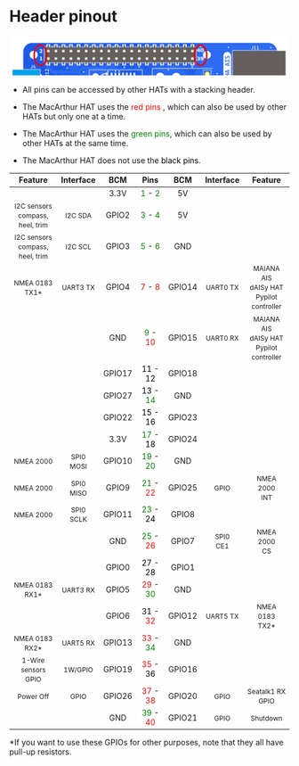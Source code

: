 # Header pinout

![Header pinout](pinout/header.png)

* All pins can be accessed by other HATs with a stacking header.

* The MacArthur HAT uses the <span style="color:red">red pins</span> , which can also be used by other HATs but only one at a time.

* The MacArthur HAT uses the <span style="color:green">green pins</span>, which can also be used by other HATs at the same time.

* The MacArthur HAT does not use the <span style="color:black">black pins</span>.


| Feature | Interface | BCM | Pins | BCM | Interface | Feature |
|:-------:|:---------:|:---:|:----:|:---:|:---------:|:-------:|
|  |  | 3.3V | <span style="color:green">1</span> - <span style="color:green">2</span> | 5V |  |  |
| <span style="font-size:12px">I2C sensors<br>compass, heel, trim</span> | <span style="font-size:12px">I2C SDA</span> | GPIO2 | <span style="color:green">3</span> - <span style="color:green">4</span> | 5V |  |  |
| <span style="font-size:12px">I2C sensors<br>compass, heel, trim</span>| <span style="font-size:12px">I2C SCL</span> | GPIO3 | <span style="color:green">5</span> - <span style="color:green">6</span> | GND |  |  |
| <span style="font-size:12px">NMEA 0183<br>TX1*</span> | <span style="font-size:12px">UART3 TX</span> | GPIO4 | <span style="color:red">7</span> - <span style="color:red">8</span> | GPIO14 | <span style="font-size:12px">UART0 TX</span> | <span style="font-size:12px">MAIANA AIS<br>dAISy HAT<br>Pypilot controller</span>|
| | | GND | <span style="color:green">9</span> - <span style="color:red">10</span> | GPIO15 | <span style="font-size:12px">UART0 RX</span> | <span style="font-size:12px">MAIANA AIS<br>dAISy HAT<br>Pypilot controller</span>|
| | | GPIO17 | <span style="color:black">11</span> - <span style="color:black">12</span> | GPIO18 | | |
| | | GPIO27 | <span style="color:black">13</span> - <span style="color:green">14</span> | GND | | |
| | | GPIO22 | <span style="color:black">15</span> - <span style="color:black">16</span> | GPIO23 | | |
| | | 3.3V | <span style="color:green">17</span> - <span style="color:black">18</span> | GPIO24 | | |
| <span style="font-size:12px">NMEA 2000</span> | <span style="font-size:12px">SPI0<br>MOSI</span> | GPIO10 | <span style="color:green">19</span> - <span style="color:green">20</span> | GND | | |
| <span style="font-size:12px">NMEA 2000</span> | <span style="font-size:12px">SPI0<br>MISO</span>| GPIO9 | <span style="color:green">21</span> - <span style="color:red">22</span> | GPIO25 | <span style="font-size:12px">GPIO</span> | <span style="font-size:12px">NMEA 2000<br>INT</span> |
| <span style="font-size:12px">NMEA 2000</span> | <span style="font-size:12px">SPI0<br>SCLK</span>| GPIO11 | <span style="color:green">23</span> - <span style="color:black">24</span> | GPIO8 | | |
| | | GND | <span style="color:green">25</span> - <span style="color:red">26</span> | GPIO7 | <span style="font-size:12px">SPI0<br>CE1</span> | <span style="font-size:12px">NMEA 2000<br>CS</span> |
| | | GPIO0 | <span style="color:black">27</span> - <span style="color:black">28</span> | GPIO1 | |  |
| <span style="font-size:12px">NMEA 0183<br>RX1*</span> | <span style="font-size:12px">UART3 RX</span>| GPIO5 | <span style="color:red">29</span> - <span style="color:green">30</span> | GND | | |
| | | GPIO6 | <span style="color:black">31</span> - <span style="color:red">32</span> | GPIO12 | <span style="font-size:12px">UART5 TX</span> | <span style="font-size:12px">NMEA 0183<br>TX2*</span> |
| <span style="font-size:12px">NMEA 0183<br>RX2*</span> | <span style="font-size:12px">UART5 RX</span>| GPIO13 | <span style="color:red">33</span> - <span style="color:green">34</span> | GND | | |
| <span style="font-size:12px">1-Wire sensors<br>GPIO</span> | <span style="font-size:12px">1W/GPIO</span>| GPIO19 | <span style="color:red">35</span> - <span style="color:black">36</span> | GPIO16 | | |
| <span style="font-size:12px">Power Off</span> | <span style="font-size:12px">GPIO</span>| GPIO26 | <span style="color:red">37</span> - <span style="color:red">38</span> | GPIO20 | <span style="font-size:12px">GPIO</span> | <span style="font-size:12px">Seatalk1  RX<br>GPIO</span> |
| | | GND | <span style="color:green">39</span> - <span style="color:red">40</span> | GPIO21 | <span style="font-size:12px">GPIO</span> | <span style="font-size:12px">Shutdown</span> |

*If you want to use these GPIOs for other purposes, note that they all have pull-up resistors.